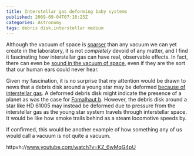 ```yaml
---
title: Interstellar gas deforming baby systems
published: 2009-09-04T07:16:25Z
categories: Astronomy
tags: debris disk,interstellar medium
---
```


Although the vacuum of space is <a href="http://www.ccmr.cornell.edu/education/ask/index.html?quid=1026">sparser</a> than any vacuum we can yet create in the laboratory, it is not <em>completely</em> devoid of any matter, and I find it fascinating how interstellar gas can have real, observable effects.  In fact, there can even be <a href="http://blog.chungyc.org/2008/10/sound-in-space/">sound in the vacuum of space</a>, even if they are the sort that our human ears could never hear.

Given my fascination, it is no surprise that my attention would be drawn to news that a debris disk around a young star may be deformed <a href="http://www.centauri-dreams.org/?p=9260">because of interstellar gas</a>.  A deformed debris disk might indicate the presence of a planet as was the case for <a href="http://blog.chungyc.org/2008/11/extra-solar-planetary-milestones/">Fomalhaut b</a>.  However, the debris disk around a star like HD 61005 may instead be deformed due to pressure from the interstellar gas as the young star system travels through interstellar space.  It would be like how smoke trails behind as a steam locomotive speeds by.

If confirmed, this would be another example of how something any of us would call a vacuum is not quite a vacuum.

httpvh://www.youtube.com/watch?v=KZ_6wMqG4pU

